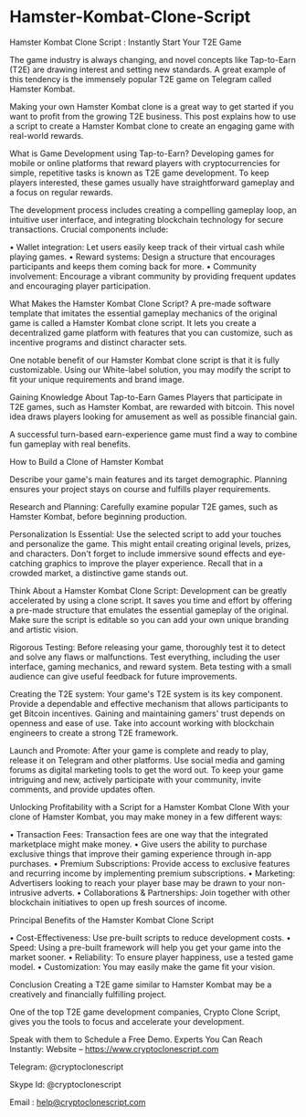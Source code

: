 # Hamster-Kombat-Clone-Script
Hamster Kombat Clone Script : Instantly Start Your T2E  Game

The game industry is always changing, and novel concepts like Tap-to-Earn (T2E) are drawing interest and setting new standards. A great example of this tendency is the immensely popular T2E game on Telegram called Hamster Kombat.

Making your own Hamster Kombat clone is a great way to get started if you want to profit from the growing T2E business. This post explains how to use a script to create a Hamster Kombat clone to create an engaging game with real-world rewards.


What is Game Development using Tap-to-Earn?
Developing games for mobile or online platforms that reward players with cryptocurrencies for simple, repetitive tasks is known as T2E game development. To keep players interested, these games usually have straightforward gameplay and a focus on regular rewards.

The development process includes creating a compelling gameplay loop, an intuitive user interface, and integrating blockchain technology for secure transactions. Crucial components include:

•	Wallet integration: Let users easily keep track of their virtual cash while playing games.
•	Reward systems: Design a structure that encourages participants and keeps them coming back for more.
•	Community involvement: Encourage a vibrant community by providing frequent updates and encouraging player participation.


What Makes the Hamster Kombat Clone Script?
A pre-made software template that imitates the essential gameplay mechanics of the original game is called a Hamster Kombat clone script. It lets you create a decentralized game platform with features that you can customize, such as incentive programs and distinct character sets.

One notable benefit of our Hamster Kombat clone script is that it is fully customizable. Using our White-label solution, you may modify the script to fit your unique requirements and brand image.


Gaining Knowledge About Tap-to-Earn Games
Players that participate in T2E games, such as Hamster Kombat, are rewarded with bitcoin. This novel idea draws players looking for amusement as well as possible financial gain.

A successful turn-based earn-experience game must find a way to combine fun gameplay with real benefits.
 
How to Build a Clone of Hamster Kombat

Describe your game's main features and its target demographic. Planning ensures your project stays on course and fulfills player requirements.

Research and Planning: Carefully examine popular T2E games, such as Hamster Kombat, before beginning production.

Personalization Is Essential: Use the selected script to add your touches and personalize the game. This might entail creating original levels, prizes, and characters. Don't forget to include immersive sound effects and eye-catching graphics to improve the player experience. Recall that in a crowded market, a distinctive game stands out.

Think About a Hamster Kombat Clone Script: Development can be greatly accelerated by using a clone script. It saves you time and effort by offering a pre-made structure that emulates the essential gameplay of the original. Make sure the script is editable so you can add your own unique branding and artistic vision.

Rigorous Testing: Before releasing your game, thoroughly test it to detect and solve any flaws or malfunctions. Test everything, including the user interface, gaming mechanics, and reward system. Beta testing with a small audience can give useful feedback for future improvements.

Creating the T2E system: Your game's T2E system is its key component. Provide a dependable and effective mechanism that allows participants to get Bitcoin incentives. Gaining and maintaining gamers' trust depends on openness and ease of use. Take into account working with blockchain engineers to create a strong T2E framework.

Launch and Promote: After your game is complete and ready to play, release it on Telegram and other platforms. Use social media and gaming forums as digital marketing tools to get the word out. To keep your game intriguing and new, actively participate with your community, invite comments, and provide updates often.


Unlocking Profitability with a Script for a Hamster Kombat Clone
With your clone of Hamster Kombat, you may make money in a few different ways:

•	Transaction Fees: Transaction fees are one way that the integrated marketplace might make money.
•	Give users the ability to purchase exclusive things that improve their gaming experience through in-app purchases.
•	Premium Subscriptions: Provide access to exclusive features and recurring income by implementing premium subscriptions.
•	Marketing: Advertisers looking to reach your player base may be drawn to your non-intrusive adverts.
•	Collaborations & Partnerships: Join together with other blockchain initiatives to open up fresh sources of income.
 
Principal Benefits of the Hamster Kombat Clone Script

•	Cost-Effectiveness: Use pre-built scripts to reduce development costs.
•	Speed: Using a pre-built framework will help you get your game into the market sooner.
•	Reliability: To ensure player happiness, use a tested game model.
•	Customization: You may easily make the game fit your vision.


Conclusion
Creating a T2E game similar to Hamster Kombat may be a creatively and financially fulfilling project.

One of the top T2E game development companies, Crypto Clone Script, gives you the tools to focus and accelerate your development.

Speak with them to Schedule a Free Demo. Experts You Can Reach Instantly:
Website – https://www.cryptoclonescript.com

Telegram: @cryptoclonescript

Skype Id: @cryptoclonescript

Email : help@cryptoclonescript.com
